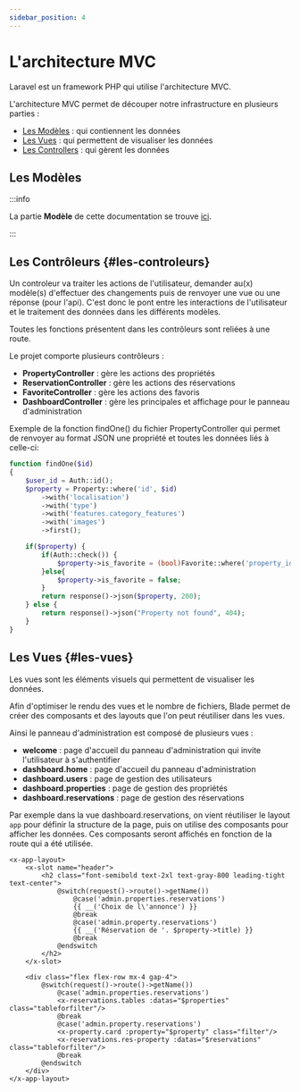 ```yaml
---
sidebar_position: 4
---
```


# L'architecture MVC

Laravel est un framework PHP qui utilise l'architecture MVC. 

L'architecture MVC permet de découper notre infrastructure en plusieurs parties :
 - [Les Modèles](/docs/organisation/bdd#les-modèles) : qui contiennent les données
 - [Les Vues](#les-vues) : qui permettent de visualiser les données
 - [Les Controllers](#les-controleurs) : qui gèrent les données

## Les Modèles

:::info

La partie **Modèle** de cette documentation se trouve [ici](/docs/organisation/bdd#les-modèles).

:::

## Les Contrôleurs {#les-controleurs}

Un controleur va traiter les actions de l'utilisateur, demander au(x) modèle(s) d'effectuer des changements puis de renvoyer une vue ou une réponse (pour l'api). C'est donc le pont entre les interactions de l'utilisateur et le traitement des données dans les différents modèles.

Toutes les fonctions présentent dans les contrôleurs sont reliées à une route.

Le projet comporte plusieurs contrôleurs :
 - **PropertyController** : gère les actions des propriétés
 - **ReservationController** : gère les actions des réservations
 - **FavoriteController** : gère les actions des favoris
 - **DashboardController** : gère les principales et affichage pour le panneau d'administration

Exemple de la fonction findOne() du fichier PropertyController qui permet de renvoyer au format JSON une propriété et toutes les données liés à celle-ci:

```php
function findOne($id)
{
    $user_id = Auth::id();
    $property = Property::where('id', $id)
        ->with('localisation')
        ->with('type')
        ->with('features.category_features')
        ->with('images')
        ->first();

    if($property) {
        if(Auth::check()) {
            $property->is_favorite = (bool)Favorite::where('property_id', $property->id)->where('user_id', $user_id)->first();
        }else{
            $property->is_favorite = false;
        }
        return response()->json($property, 200);
    } else {
        return response()->json("Property not found", 404);
    }
}
```


## Les Vues {#les-vues}

Les vues sont les éléments visuels qui permettent de visualiser les données.

Afin d'optimiser le rendu des vues et le nombre de fichiers, Blade permet de créer des composants et des layouts que l'on peut réutiliser dans les vues.

Ainsi le panneau d'administration est composé de plusieurs vues :
 - **welcome** : page d'accueil du panneau d'administration qui invite l'utilisateur à s'authentifier
 - **dashboard.home** : page d'accueil du panneau d'administration
 - **dashboard.users** : page de gestion des utilisateurs
 - **dashboard.properties** : page de gestion des propriétés
 - **dashboard.reservations** : page de gestion des réservations

Par exemple dans la vue dashboard.reservations, on vient réutiliser le layout `app` pour définir la structure de la page, puis on utilise des composants pour afficher les données. Ces composants seront affichés en fonction de la route qui a été utilisée.

```blade.php
<x-app-layout>
    <x-slot name="header">
        <h2 class="font-semibold text-2xl text-gray-800 leading-tight text-center">
            @switch(request()->route()->getName())
                @case('admin.properties.reservations')
                {{ __('Choix de l\'annonce') }}
                @break
                @case('admin.property.reservations')
                {{ __('Réservation de '. $property->title) }}
                @break
            @endswitch
        </h2>
    </x-slot>

    <div class="flex flex-row mx-4 gap-4">
        @switch(request()->route()->getName())
            @case('admin.properties.reservations')
            <x-reservations.tables :datas="$properties" class="tableforfilter"/>
            @break
            @case('admin.property.reservations')
            <x-property.card :property="$property" class="filter"/>
            <x-reservations.res-property :datas="$reservations" class="tableforfilter"/>
            @break
        @endswitch
    </div>
</x-app-layout>
```


